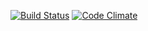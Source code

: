 [![Build Status](https://travis-ci.org/pratchettwroclaw/konwentcms.svg?branch=master)](https://travis-ci.org/pratchettwroclaw/konwentcms) [![Code Climate](https://codeclimate.com/github/pratchettwroclaw/konwentcms/badges/gpa.svg)](https://codeclimate.com/github/pratchettwroclaw/konwentcms)

